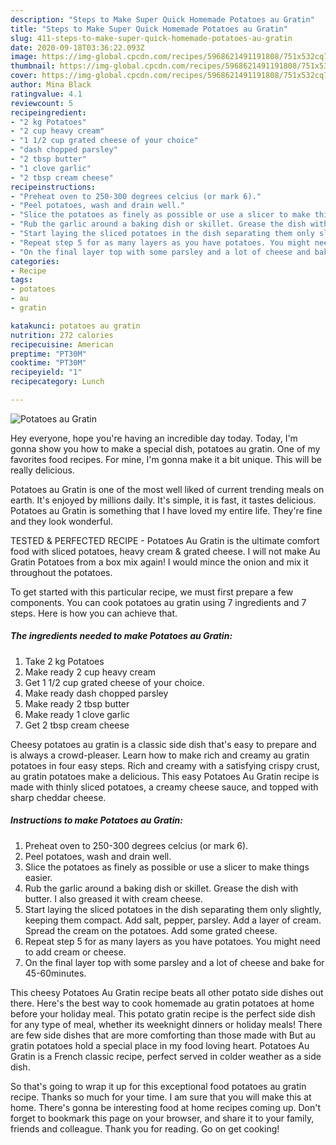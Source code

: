 ```yaml
---
description: "Steps to Make Super Quick Homemade Potatoes au Gratin"
title: "Steps to Make Super Quick Homemade Potatoes au Gratin"
slug: 411-steps-to-make-super-quick-homemade-potatoes-au-gratin
date: 2020-09-18T03:36:22.093Z
image: https://img-global.cpcdn.com/recipes/5968621491191808/751x532cq70/potatoes-au-gratin-recipe-main-photo.jpg
thumbnail: https://img-global.cpcdn.com/recipes/5968621491191808/751x532cq70/potatoes-au-gratin-recipe-main-photo.jpg
cover: https://img-global.cpcdn.com/recipes/5968621491191808/751x532cq70/potatoes-au-gratin-recipe-main-photo.jpg
author: Mina Black
ratingvalue: 4.1
reviewcount: 5
recipeingredient:
- "2 kg Potatoes"
- "2 cup heavy cream"
- "1 1/2 cup grated cheese of your choice"
- "dash chopped parsley"
- "2 tbsp butter"
- "1 clove garlic"
- "2 tbsp cream cheese"
recipeinstructions:
- "Preheat oven to 250-300 degrees celcius (or mark 6)."
- "Peel potatoes, wash and drain well."
- "Slice the potatoes as finely as possible or use a slicer to make things easier."
- "Rub the garlic around a baking dish or skillet. Grease the dish with butter. I also greased it with cream cheese."
- "Start laying the sliced potatoes in the dish separating them only slightly, keeping them compact. Add salt, pepper, parsley. Add a layer of cream. Spread the cream on the potatoes. Add some grated cheese."
- "Repeat step 5 for as many layers as you have potatoes. You might need to add cream or cheese."
- "On the final layer top with some parsley and a lot of cheese and bake for 45-60minutes."
categories:
- Recipe
tags:
- potatoes
- au
- gratin

katakunci: potatoes au gratin 
nutrition: 272 calories
recipecuisine: American
preptime: "PT30M"
cooktime: "PT30M"
recipeyield: "1"
recipecategory: Lunch

---
```



![Potatoes au Gratin](https://img-global.cpcdn.com/recipes/5968621491191808/751x532cq70/potatoes-au-gratin-recipe-main-photo.jpg)

Hey everyone, hope you're having an incredible day today. Today, I'm gonna show you how to make a special dish, potatoes au gratin. One of my favorites food recipes. For mine, I'm gonna make it a bit unique. This will be really delicious.

Potatoes au Gratin is one of the most well liked of current trending meals on earth. It's enjoyed by millions daily. It's simple, it is fast, it tastes delicious. Potatoes au Gratin is something that I have loved my entire life. They're fine and they look wonderful.

TESTED &amp; PERFECTED RECIPE - Potatoes Au Gratin is the ultimate comfort food with sliced potatoes, heavy cream &amp; grated cheese. I will not make Au Gratin Potatoes from a box mix again! I would mince the onion and mix it throughout the potatoes.


To get started with this particular recipe, we must first prepare a few components. You can cook potatoes au gratin using 7 ingredients and 7 steps. Here is how you can achieve that.

<!--inarticleads1-->

##### The ingredients needed to make Potatoes au Gratin:

1. Take 2 kg Potatoes
1. Make ready 2 cup heavy cream
1. Get 1 1/2 cup grated cheese of your choice.
1. Make ready dash chopped parsley
1. Make ready 2 tbsp butter
1. Make ready 1 clove garlic
1. Get 2 tbsp cream cheese


Cheesy potatoes au gratin is a classic side dish that&#39;s easy to prepare and is always a crowd-pleaser. Learn how to make rich and creamy au gratin potatoes in four easy steps. Rich and creamy with a satisfying crispy crust, au gratin potatoes make a delicious. This easy Potatoes Au Gratin recipe is made with thinly sliced potatoes, a creamy cheese sauce, and topped with sharp cheddar cheese. 

<!--inarticleads2-->

##### Instructions to make Potatoes au Gratin:

1. Preheat oven to 250-300 degrees celcius (or mark 6).
1. Peel potatoes, wash and drain well.
1. Slice the potatoes as finely as possible or use a slicer to make things easier.
1. Rub the garlic around a baking dish or skillet. Grease the dish with butter. I also greased it with cream cheese.
1. Start laying the sliced potatoes in the dish separating them only slightly, keeping them compact. Add salt, pepper, parsley. Add a layer of cream. Spread the cream on the potatoes. Add some grated cheese.
1. Repeat step 5 for as many layers as you have potatoes. You might need to add cream or cheese.
1. On the final layer top with some parsley and a lot of cheese and bake for 45-60minutes.


This cheesy Potatoes Au Gratin recipe beats all other potato side dishes out there. Here&#39;s the best way to cook homemade au gratin potatoes at home before your holiday meal. This potato gratin recipe is the perfect side dish for any type of meal, whether its weeknight dinners or holiday meals! There are few side dishes that are more comforting than those made with But au gratin potatoes hold a special place in my food loving heart. Potatoes Au Gratin is a French classic recipe, perfect served in colder weather as a side dish. 

So that's going to wrap it up for this exceptional food potatoes au gratin recipe. Thanks so much for your time. I am sure that you will make this at home. There's gonna be interesting food at home recipes coming up. Don't forget to bookmark this page on your browser, and share it to your family, friends and colleague. Thank you for reading. Go on get cooking!
